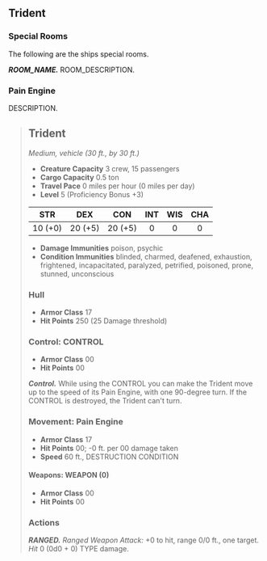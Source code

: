 ## Trident

### Special Rooms
The following are the ships special rooms.

***ROOM_NAME.***
ROOM_DESCRIPTION.

### Pain Engine
DESCRIPTION.


> ## Trident
>*Medium, vehicle (30 ft., by 30 ft.)*
>
> - **Creature Capacity** 3 crew, 15 passengers
> - **Cargo Capacity** 0.5 ton
> - **Travel Pace** 0 miles per hour (0 miles per day)
> - **Level** 5 (Proficiency Bonus +3)
>
>|   STR   |   DEX   |   CON   |   INT   |   WIS   |   CHA   |
>|:-------:|:-------:|:-------:|:-------:|:-------:|:-------:|
>| 10 (+0) | 20 (+5) | 20 (+5) |    0    |    0    |    0    |
>
> - **Damage Immunities** poison, psychic
> - **Condition Immunities** blinded, charmed, deafened, exhaustion, frightened, incapacitated, paralyzed, petrified, poisoned, prone, stunned, unconscious
>
>
> ### Hull
> - **Armor Class** 17
> - **Hit Points** 250 (25 Damage threshold)
>
>
> ### Control: CONTROL
> - **Armor Class** 00
> - **Hit Points** 00
>
> ***Control.***
> While using the CONTROL you can make the Trident move up to the speed of its Pain Engine, with one 90-degree turn. If the CONTROL is destroyed, the Trident can't turn.
>
>
> ### Movement: Pain Engine
> - **Armor Class** 17
> - **Hit Points** 00; -0 ft. per 00 damage taken
> - **Speed** 60 ft., DESTRUCTION CONDITION
>
>
> #### Weapons: WEAPON (0)
> - **Armor Class** 00
> - **Hit Points** 00
>
> ### Actions
> ***RANGED.*** *Ranged Weapon Attack:* +0 to hit, range 0/0 ft., one target. *Hit* 0 (0d0 + 0) TYPE damage. 
